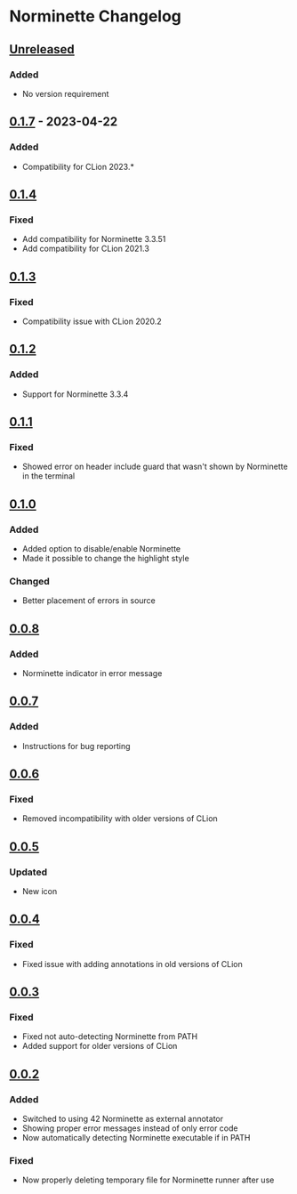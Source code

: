 <!-- Keep a Changelog guide -> https://keepachangelog.com -->

# Norminette Changelog

## [Unreleased]
### Added
- No version requirement

## [0.1.7] - 2023-04-22

### Added
- Compatibility for CLion 2023.*

## [0.1.4]

### Fixed
- Add compatibility for Norminette 3.3.51
- Add compatibility for CLion 2021.3

## [0.1.3]

### Fixed
- Compatibility issue with CLion 2020.2

## [0.1.2]

### Added
- Support for Norminette 3.3.4

## [0.1.1]

### Fixed
- Showed error on header include guard that wasn't shown by Norminette in the
terminal

## [0.1.0]

### Added
- Added option to disable/enable Norminette
- Made it possible to change the highlight style

### Changed
- Better placement of errors in source

## [0.0.8]

### Added
- Norminette indicator in error message

## [0.0.7]

### Added
- Instructions for bug reporting

## [0.0.6]

### Fixed
- Removed incompatibility with older versions of CLion

## [0.0.5]

### Updated
- New icon

## [0.0.4]

### Fixed
- Fixed issue with adding annotations in old versions of CLion

## [0.0.3]

### Fixed
- Fixed not auto-detecting Norminette from PATH
- Added support for older versions of CLion

## [0.0.2]

### Added
- Switched to using 42 Norminette as external annotator
- Showing proper error messages instead of only error code
- Now automatically detecting Norminette executable if in PATH

### Fixed
- Now properly deleting temporary file for Norminette runner after use

[Unreleased]: https://github.com/skrtks/norminette/compare/v0.1.7...HEAD
[0.1.7]: https://github.com/skrtks/norminette/compare/v0.1.4...v0.1.7
[0.1.4]: https://github.com/skrtks/norminette/compare/v0.1.3...v0.1.4
[0.1.3]: https://github.com/skrtks/norminette/compare/v0.1.2...v0.1.3
[0.1.2]: https://github.com/skrtks/norminette/compare/v0.1.1...v0.1.2
[0.1.1]: https://github.com/skrtks/norminette/compare/v0.1.0...v0.1.1
[0.1.0]: https://github.com/skrtks/norminette/compare/v0.0.8...v0.1.0
[0.0.8]: https://github.com/skrtks/norminette/compare/v0.0.7...v0.0.8
[0.0.7]: https://github.com/skrtks/norminette/compare/v0.0.6...v0.0.7
[0.0.6]: https://github.com/skrtks/norminette/compare/v0.0.5...v0.0.6
[0.0.5]: https://github.com/skrtks/norminette/compare/v0.0.4...v0.0.5
[0.0.4]: https://github.com/skrtks/norminette/compare/v0.0.3...v0.0.4
[0.0.3]: https://github.com/skrtks/norminette/compare/v0.0.2...v0.0.3
[0.0.2]: https://github.com/skrtks/norminette/commits/v0.0.2
